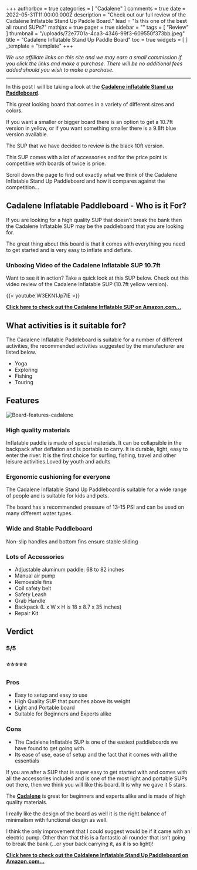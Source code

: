 +++
authorbox = true
categories = [ "Cadalene" ]
comments = true
date = 2022-05-31T11:00:00.000Z
description = "Check out our full review of the Cadalene Inflatable Stand Up Paddle Board."
lead = "Is this one of the best all round SUPs?"
mathjax = true
pager = true
sidebar = ""
tags = [ "Review" ]
thumbnail = "/uploads/72e7701a-4ca3-4346-99f3-609550f373bb.jpeg"
title = "Cadalene Inflatable Stand Up Paddle Board"
toc = true
widgets = [ ]
_template = "template"
+++

_We use affiliate links on this site and we may earn a small commission if you click the links and make a purchase. There will be no additional fees added should you wish to make a purchase._

***

In this post I will be taking a look at the [**Cadalene inflatable Stand up Paddleboard**](https://www.amazon.com/CADALENE-Inflatable-Accessories-Backpack-Non-Slip/dp/B09JZCDTLM?th=1&linkCode=ll1&tag=paddleboardmaster-20&linkId=c5afb6bf8a52bf26d7830bd1bc48ded6&language=en_US&ref_=as_li_ss_tl).

This great looking board that comes in a variety of different sizes and colors.

If you want a smaller or bigger board there is an option to get a 10.7ft version in yellow, or if you want something smaller there is a 9.8ft blue version available.

The SUP that we have decided to review is the black 10ft version.

This SUP comes with a lot of accessories and for the price point is competitive with boards of twice is price.

Scroll down the page to find out exactly what we think of the Cadalene Inflatable Stand Up Paddleboard and how it compares against the competition…

## Cadalene Inflatable Paddleboard - Who is it For?

If you are looking for a high quality SUP that doesn’t break the bank then the Cadalene Inflatable SUP may be the paddleboard that you are looking for.

The great thing about this board is that it comes with everything you need to get started and is very easy to inflate and deflate.

### Unboxing Video of the Cadalene Inflatable SUP 10.7ft

Want to see it in action? Take a quick look at this SUP below.  Check out this video review of the Cadalene Inflatable SUP (10.7ft yellow version).

{{< youtube W3EKN1Jp7lE >}}

[**Click here to check out the Cadalene Inflatable SUP on Amazon.com…**](https://www.amazon.com/CADALENE-Inflatable-Accessories-Backpack-Non-Slip/dp/B09JZCDTLM?th=1&linkCode=ll1&tag=paddleboardmaster-20&linkId=c5afb6bf8a52bf26d7830bd1bc48ded6&language=en_US&ref_=as_li_ss_tl)

## What activities is it suitable for?

The Cadalene Inflatable Paddleboard is suitable for a number of different activities, the recommended activities suggested by the manufacturer are listed below.

* Yoga
* Exploring
* Fishing
* Touring

## Features

![Board-features-cadalene](/uploads/557050ba-0d2e-409f-943c-8207c30f8241.jpeg "Board-features-cadalene")

### High quality materials

Inflatable paddle is made of special materials. It can be collapsible in the backpack after deflation and is portable to carry. It is durable, light, easy to enter the river. It is the first choice for surfing, fishing, travel and other leisure activities.Loved by youth and adults

### Ergonomic cushioning for everyone

The Cadalene Inflatable Stand Up Paddleboard is suitable for a wide range of people and is suitable for kids and pets.

The board has a recommended pressure of 13-15 PSI and can be used on many different water types.

### Wide and Stable Paddleboard

Non-slip handles and bottom fins ensure stable sliding

### Lots of Accessories

* Adjustable aluminum paddle: 68 to 82 inches
* Manual air pump
* Removable fins
* Coil safety belt
* Safety Leash
* Grab Handle
* Backpack (L x W x H is 18 x 8.7 x 35 inches)
* Repair Kit

## Verdict

### 5/5

### ⭐⭐⭐⭐⭐

### **Pros**

* Easy to setup and easy to use
* High Quality SUP that punches above its weight
* Light and Portable board
* Suitable for Beginners and Experts alike

### **Cons**

* The Cadalene Inflatable SUP is one of the easiest paddleboards we have found to get going with.
* Its ease of use, ease of setup and the fact that it comes with all the essentials

If you are after a SUP that is super easy to get started with and comes with all the accessories included and is one of the most light and portable SUPs out there, then we think you will like this board.  It is why we gave it 5 stars.

The [**Cadalene**](/categories/cadalene/) is great for beginners and experts alike and  is made of high quality materials.

I really like the design of the board as well it is the right balance of minimalism with functional design as well.

I think the only improvement that I could suggest would be if it came with an electric pump.  Other than that this is a fantastic all rounder that isn’t going to break the bank (…or your back carrying it, as it is so light)!

[**Click here to check out the Caldalene Inflatable Stand Up Paddleboard on Amazon.com…**](https://www.amazon.com/CADALENE-Inflatable-Accessories-Backpack-Non-Slip/dp/B09JZCDTLM?th=1&linkCode=ll1&tag=paddleboardmaster-20&linkId=c5afb6bf8a52bf26d7830bd1bc48ded6&language=en_US&ref_=as_li_ss_tl)
